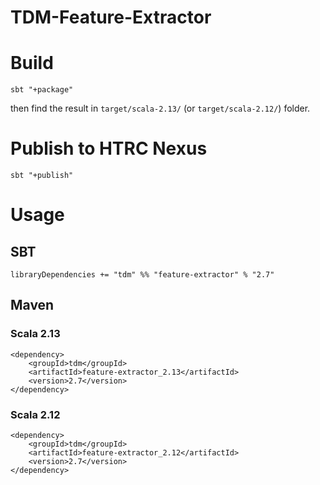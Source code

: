 # TDM-Feature-Extractor

# Build
`sbt "+package"`

then find the result in `target/scala-2.13/` (or `target/scala-2.12/`) folder.

# Publish to HTRC Nexus
`sbt "+publish"`

# Usage
## SBT
`libraryDependencies += "tdm" %% "feature-extractor" % "2.7"`

## Maven

### Scala 2.13
```
<dependency>
    <groupId>tdm</groupId>
    <artifactId>feature-extractor_2.13</artifactId>
    <version>2.7</version>
</dependency>
```

### Scala 2.12
```
<dependency>
    <groupId>tdm</groupId>
    <artifactId>feature-extractor_2.12</artifactId>
    <version>2.7</version>
</dependency>
```

